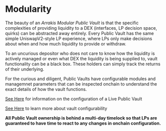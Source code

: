 # Modularity

The beauty of an _Arrakis Modular Public Vault_ is that the specific complexities of providing liquidity to a DEX (interfaces, LP decision space, quirks) can be abstracted away entirely. Every Public Vault has the same simple UniswapV2-style LP experience, where LPs only make decisions about when and how much liquidity to provide or withdraw.

To an uncurious depositor who does not care to know how the liquidity is actively managed or even what DEX the liquidity is being supplied to, vault functionality can be a black box. These holders can simply track the returns of their underlying. 

For the curious and diligent, Public Vaults have configurable modules and managemnet parameters that can be inspected onchain to understand the exact details of how the vault functions.


[See Here](../../publicVaults.md) for information on the configuration of a Live Public Vault

[See Here](../../architecture/configuration.md) to learn more about vault configurability

**All Public Vault ownership is behind a multi-day timelock so that LPs are guaranteed to have time to react to any changes in onchain configuration.**
